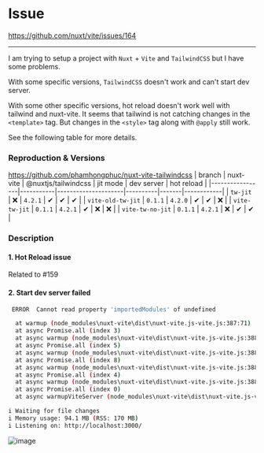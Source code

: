 # Issue
https://github.com/nuxt/vite/issues/164

-----

I am trying to setup a project with `Nuxt` + `Vite` and `TailwindCSS` but I have some problems.

With some specific versions, `TailwindCSS` doesn't work and can't start dev server.

With some other specific versions, hot reload doesn't work well with tailwind and nuxt-vite.
It seems that tailwind is not catching changes in the `<template>` tag.
But changes in the `<style>` tag along with `@apply` still work.

See the following table for more details.

### Reproduction & Versions
https://github.com/phamhongphuc/nuxt-vite-tailwindcss
| branch          | nuxt-vite | @nuxtjs/tailwindcss | jit mode | dev server | hot reload |
|-----------------|-----------|---------------------|----------|-------|------------|
| `tw-jit`          | ❌         | `4.2.1`             | ✔        | ✔     | ✔          |
| `vite-old-tw-jit` | `0.1.1`   | `4.2.0`            | ✔        | ✔     | ❌          |
| `vite-tw-jit`     | `0.1.1`   | `4.2.1`             | ✔        | ❌     | ❌          |
| `vite-tw-no-jit`  | `0.1.1`   | `4.2.1`             | ❌        | ✔     | ✔          |

### Description

#### 1. Hot Reload issue
Related to #159 
#### 2. Start dev server failed
```bash
 ERROR  Cannot read property 'importedModules' of undefined                                                   14:47:14

  at warmup (node_modules\nuxt-vite\dist\nuxt-vite.js-vite.js:387:71)
  at async Promise.all (index 3)
  at async warmup (node_modules\nuxt-vite\dist\nuxt-vite.js-vite.js:388:5)
  at async Promise.all (index 5)
  at async warmup (node_modules\nuxt-vite\dist\nuxt-vite.js-vite.js:388:5)
  at async Promise.all (index 8)
  at async warmup (node_modules\nuxt-vite\dist\nuxt-vite.js-vite.js:388:5)
  at async Promise.all (index 4)
  at async warmup (node_modules\nuxt-vite\dist\nuxt-vite.js-vite.js:388:5)
  at async Promise.all (index 0)
  at async warmupViteServer (node_modules\nuxt-vite\dist\nuxt-vite.js-vite.js:390:3)

i Waiting for file changes                                                                                    14:47:14
i Memory usage: 94.1 MB (RSS: 170 MB)                                                                         14:47:14
i Listening on: http://localhost:3000/
```

![image](https://user-images.githubusercontent.com/11532116/125583826-103f0460-4327-49ca-b4b7-6e58786dc05f.png)
